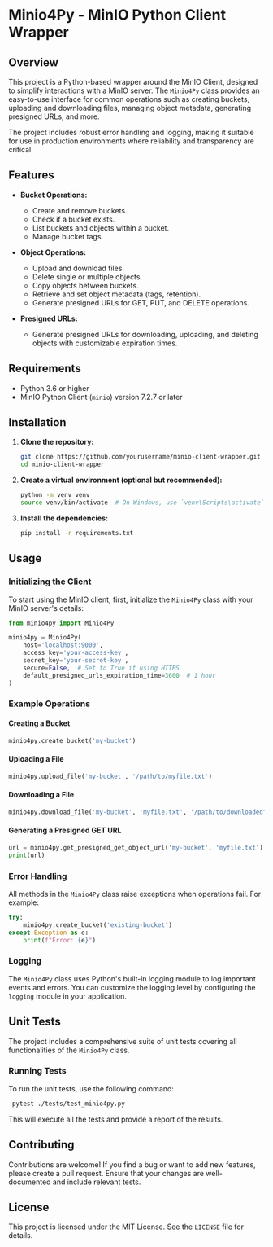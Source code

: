 # Minio4Py - MinIO Python Client Wrapper

## Overview

This project is a Python-based wrapper around the MinIO Client, designed to simplify interactions with a MinIO server. The `Minio4Py` class provides an easy-to-use interface for common operations such as creating buckets, uploading and downloading files, managing object metadata, generating presigned URLs, and more.

The project includes robust error handling and logging, making it suitable for use in production environments where reliability and transparency are critical.

## Features

- **Bucket Operations:**
  - Create and remove buckets.
  - Check if a bucket exists.
  - List buckets and objects within a bucket.
  - Manage bucket tags.

- **Object Operations:**
  - Upload and download files.
  - Delete single or multiple objects.
  - Copy objects between buckets.
  - Retrieve and set object metadata (tags, retention).
  - Generate presigned URLs for GET, PUT, and DELETE operations.

- **Presigned URLs:**
  - Generate presigned URLs for downloading, uploading, and deleting objects with customizable expiration times.

## Requirements

- Python 3.6 or higher
- MinIO Python Client (`minio`) version 7.2.7 or later

## Installation

1. **Clone the repository:**

   ```bash
   git clone https://github.com/yourusername/minio-client-wrapper.git
   cd minio-client-wrapper
   ```

2. **Create a virtual environment (optional but recommended):**

   ```bash
   python -m venv venv
   source venv/bin/activate  # On Windows, use `venv\Scripts\activate`
   ```

3. **Install the dependencies:**

   ```bash
   pip install -r requirements.txt
   ```

## Usage

### Initializing the Client

To start using the MinIO client, first, initialize the `Minio4Py` class with your MinIO server's details:

```python
from minio4py import Minio4Py

minio4py = Minio4Py(
    host='localhost:9000',
    access_key='your-access-key',
    secret_key='your-secret-key',
    secure=False,  # Set to True if using HTTPS
    default_presigned_urls_expiration_time=3600  # 1 hour
)
```

### Example Operations

#### Creating a Bucket

```python
minio4py.create_bucket('my-bucket')
```

#### Uploading a File

```python
minio4py.upload_file('my-bucket', '/path/to/myfile.txt')
```

#### Downloading a File

```python
minio4py.download_file('my-bucket', 'myfile.txt', '/path/to/downloadedfile.txt')
```

#### Generating a Presigned GET URL

```python
url = minio4py.get_presigned_get_object_url('my-bucket', 'myfile.txt')
print(url)
```

### Error Handling

All methods in the `Minio4Py` class raise exceptions when operations fail. For example:

```python
try:
    minio4py.create_bucket('existing-bucket')
except Exception as e:
    print(f"Error: {e}")
```

### Logging

The `Minio4Py` class uses Python's built-in logging module to log important events and errors. You can customize the logging level by configuring the `logging` module in your application.

## Unit Tests

The project includes a comprehensive suite of unit tests covering all functionalities of the `Minio4Py` class.

### Running Tests

To run the unit tests, use the following command:

```bash
 pytest ./tests/test_minio4py.py
```

This will execute all the tests and provide a report of the results.

## Contributing

Contributions are welcome! If you find a bug or want to add new features, please create a pull request. Ensure that your changes are well-documented and include relevant tests.

## License

This project is licensed under the MIT License. See the `LICENSE` file for details.
